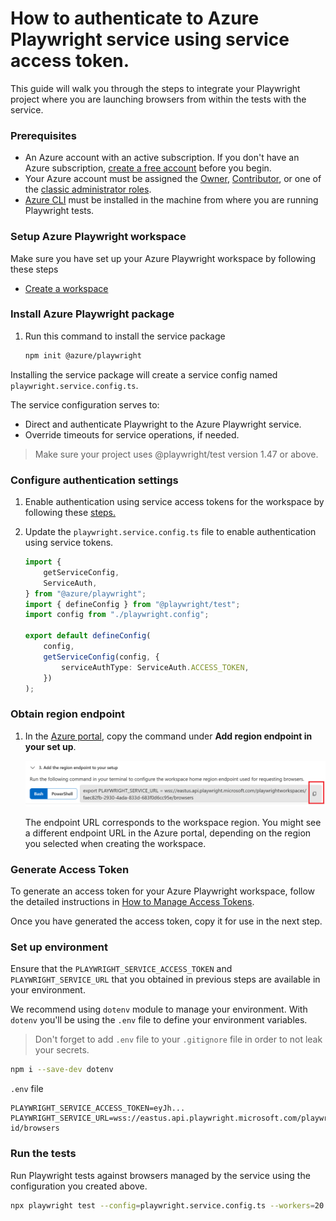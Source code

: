 # How to authenticate to Azure Playwright service using service access token.

This guide will walk you through the steps to integrate your Playwright project where you are launching browsers from within the tests with the service. 

### Prerequisites

- An Azure account with an active subscription. If you don't have an Azure subscription, [create a free account](https://aka.ms/pww/docs/create-azure-subscription) before you begin.
- Your Azure account must be assigned the [Owner](https://learn.microsoft.com/azure/role-based-access-control/built-in-roles#owner), [Contributor](https://learn.microsoft.com/azure/role-based-access-control/built-in-roles#contributor), or one of the [classic administrator roles](https://learn.microsoft.com/azure/role-based-access-control/rbac-and-directory-admin-roles#classic-subscription-administrator-roles).
- [Azure CLI](https://learn.microsoft.com/cli/azure/install-azure-cli) must be installed in the machine from where you are running Playwright tests. 


### Setup Azure Playwright workspace

Make sure you have set up your Azure Playwright workspace by following these steps

- [Create a workspace](https://github.com/Azure/playwright-workspaces/blob/main/quickstart-run-end-to-end-tests.md#create-a-workspace)

### Install Azure Playwright package

1. Run this command to install the service package

    ```sh
    npm init @azure/playwright
    ```

Installing the service package will create a service config named `playwright.service.config.ts`.

The service configuration serves to:

- Direct and authenticate Playwright to the Azure Playwright service.
- Override timeouts for service operations, if needed.

> Make sure your project uses @playwright/test version 1.47 or above.

### Configure authentication settings

1. Enable authentication using service access tokens for the workspace by following these [steps.](https://aka.ms/pww/docs/enable-token-auth)

2. Update the `playwright.service.config.ts` file to enable authentication using service tokens.

    ```typescript
    import {
        getServiceConfig,
        ServiceAuth,
    } from "@azure/playwright";
    import { defineConfig } from "@playwright/test";
    import config from "./playwright.config";

    export default defineConfig(
        config,
        getServiceConfig(config, {
            serviceAuthType: ServiceAuth.ACCESS_TOKEN,
        })
    );
    ```

### Obtain region endpoint

1. In the [Azure portal](https://portal.azure.com/), copy the command under **Add region endpoint in your set up**.

    ![Set workspace endpoint](https://github.com/Azure/playwright-workspaces/blob/main/media/quickstart-run-end-to-end-tests/copy-service-endpoint-url.png?raw=true)

    The endpoint URL corresponds to the workspace region. You might see a different endpoint URL in the Azure portal, depending on the region you selected when creating the workspace.

### Generate Access Token

To generate an access token for your Azure Playwright workspace, follow the detailed instructions in [How to Manage Access Tokens](https://github.com/Azure/playwright-workspaces/blob/main/how-to-manage-access-tokens.md).

Once you have generated the access token, copy it for use in the next step.

### Set up environment

Ensure that the `PLAYWRIGHT_SERVICE_ACCESS_TOKEN` and `PLAYWRIGHT_SERVICE_URL` that you obtained in previous steps are available in your environment.

We recommend using `dotenv` module to manage your environment. With `dotenv` you'll be using the `.env` file to define your environment variables.

> Don't forget to add `.env` file to your `.gitignore` file in order to not leak your secrets.

```sh
npm i --save-dev dotenv
```

`.env` file
```
PLAYWRIGHT_SERVICE_ACCESS_TOKEN=eyJh...
PLAYWRIGHT_SERVICE_URL=wss://eastus.api.playwright.microsoft.com/playwrightworkspaces/workspace-id/browsers
```

### Run the tests

Run Playwright tests against browsers managed by the service using the configuration you created above.

```sh
npx playwright test --config=playwright.service.config.ts --workers=20
```
